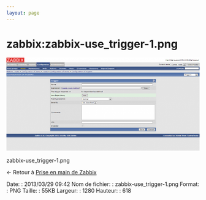 ```yaml
---
layout: page
---
```


zabbix:zabbix-use\_trigger-1.png
================================

[![zabbix-use\_trigger-1.png](../../assets/media/zabbix/zabbix-use_trigger-1.png@cache=&w=900&h=434 "zabbix-use_trigger-1.png")](../../assets/media/zabbix/zabbix-use_trigger-1.png@cache= "Afficher le fichier original")

zabbix-use\_trigger-1.png

← Retour à [Prise en main de
Zabbix](../../zabbix/zabbix-use.html "zabbix:zabbix-use")

Date:
:   2013/03/29 09:42
Nom de fichier:
:   zabbix-use\_trigger-1.png
Format:
:   PNG
Taille:
:   55KB
Largeur:
:   1280
Hauteur:
:   618

